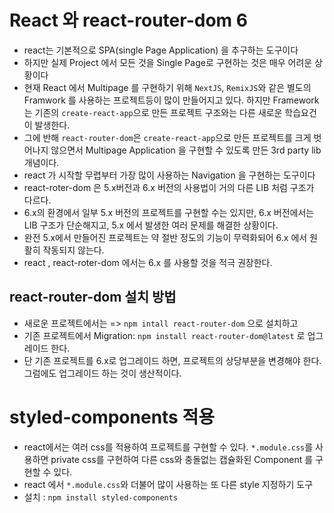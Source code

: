 # React 와 react-router-dom 6

- react는 기본적으로 SPA(single Page Application) 을 추구하는 도구이다
- 하지만 실제 Project 에서 모든 것을 Single Page로 구현하는 것은 매우 어려운 상황이다
- 현재 React 에서 Multipage 를 구현하기 위해 `NextJS`, `RemixJS`와 같은 별도의 Framwork 를 사용하는 프로젝트등이 많이 만들어지고 있다. 하지만 Framework 는 기존의 `create-react-app`으로 만든 프로젝트 구조와는 다른 새로운 학습요건이 발생한다.
- 그에 반해 `react-router-dom`은 `create-react-app`으로 만든 프로젝트를 크게 벗어나지 않으면서 Multipage Application 을 구현할 수 있도록 만든 3rd party lib 개념이다.
- react 가 시작할 무렵부터 가장 많이 사용하는 Navigation 을 구현하는 도구이다
- react-roter-dom 은 5.x버전과 6.x 버전의 사용법이 거의 다른 LIB 처럼 구조가 다르다.
- 6.x의 환경에서 일부 5.x 버전의 프로젝트를 구현할 수는 있지만, 6.x 버전에서는 LIB 구조가 단순해지고, 5.x 에서 발생한 여러 문제를 해결한 상황이다.
- 완전 5.x에서 만들어진 프로젝트는 약 절반 정도의 기능이 무력화되어 6.x 에서 원활히 작동되지 않는다.
- react , react-roter-dom 에서는 6.x 를 사용할 것을 적극 권장한다.

## react-router-dom 설치 방법

- 새로운 프로젝트에서는 => `npm intall react-router-dom` 으로 설치하고
- 기존 프로젝트에서 Migration: `npm install react-router-dom@latest` 로 업그레이드 한다.
- 단 기존 프로젝트를 6.x로 업그레이드 하면, 프로젝트의 상당부분을 변경해야 한다. 그럼에도 업그레이드 하는 것이 생산적이다.

# styled-components 적용

- react에서는 여러 css를 적용하여 프로젝트를 구현할 수 있다. `*.module.css`를 사용하면 private css를 구현하여 다른 css와 충돌없는 캡슐화된 Component 를 구현할 수 있다.
- react 에서 `*.module.css`와 더불어 많이 사용하는 또 다른 style 지정하기 도구
- 설치 : `npm install styled-components`
